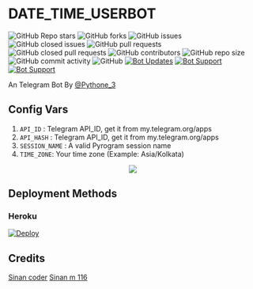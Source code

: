 # DATE_TIME_USERBOT


![GitHub Repo stars](https://img.shields.io/github/stars/Sinan-M-116/DATE_TIME_USERBOT?color=blue&style=flat)
![GitHub forks](https://img.shields.io/github/forks/Sinan-M-116/DATE_TIME_USERBOT?color=green&style=flat)
![GitHub issues](https://img.shields.io/github/issues/Sinan-M-116/DATE_TIME_USERBOT)
![GitHub closed issues](https://img.shields.io/github/issues-closed/Sinan-M-116/DATE_TIME_USERBOT)
![GitHub pull requests](https://img.shields.io/github/issues-pr/Sinan-M-116/DATE_TIME_USERBOT)
![GitHub closed pull requests](https://img.shields.io/github/issues-pr-closed/Sinan-M-116/DATE_TIME_USERBOT)
![GitHub contributors](https://img.shields.io/github/contributors/Sinan-M-116/DATE_TIME_USERBOT?style=flat)
![GitHub repo size](https://img.shields.io/github/repo-size/Sinan-M-116/DATE_TIME_USERBOT?color=red)
![GitHub commit activity](https://img.shields.io/github/commit-activity/m/Sinan-M-116/DATE_TIME_USERBOT)
![GitHub](https://img.shields.io/github/license/Sinan-M-116/DATE_TIME_USERBOT)
[![Bot Updates](https://img.shields.io/badge/my%20channel-update%20channel)](https://t.me/SINZZ_BOTS)
[![Bot Support](https://img.shields.io/badge/my%20-Support%20Group-blue)](https://t.me/SINZZ_BOTS)
[![Bot Support](https://img.shields.io/badge/my%20-support%20robot-red)](https://t.me/SINANzz_private_BOT)

An Telegram Bot By [@Pythone_3](https://t.me/Pythone_3) 



## Config Vars
1. `API_ID` : Telegram API_ID, get it from my.telegram.org/apps
2. `API_HASH` : Telegram API_ID, get it from my.telegram.org/apps
3. `SESSION_NAME` : A valid Pyrogram session name
4. `TIME_ZONE`: Your time zone (Example: Asia/Kolkata)

<p align="center">
<img src="https://telegra.ph/file/577fd708b51a9c60053f7.jpg">
<p>
 
## Deployment Methods

### Heroku

[![Deploy](https://www.herokucdn.com/deploy/button.svg)](https://heroku.com/deploy?template=https://github.com/sinan-m-116/DATE_TIME_USERBOT)
    
## Credits

[Sinan coder](https://GitHub.com/sinan-m-coder)
[Sinan m 116](https://GitHub.com/sinan-m-116)
